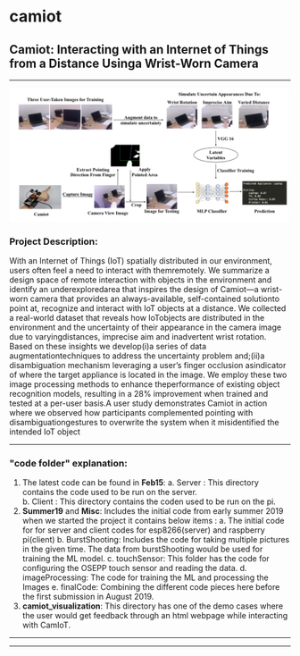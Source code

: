 # camiot

## Camiot: Interacting with an Internet of Things from a Distance Usinga Wrist-Worn Camera
***
![CamIoT overview](camIoTOverview.png)
### Project Description:

With an Internet of Things (IoT) spatially distributed in our environment, users often feel a need to interact with themremotely. We summarize a design space of remote interaction with objects in the environment and identify an underexploredarea that inspires the design of Camiot—a wrist-worn camera that provides an always-available, self-contained solutionto point at, recognize and interact with IoT objects at a distance. We collected a real-world dataset that reveals how IoTobjects are distributed in the environment and the uncertainty of their appearance in the camera image due to varyingdistances, imprecise aim and inadvertent wrist rotation. Based on these insights we develop(i)a series of data augmentationtechniques to address the uncertainty problem and;(ii)a disambiguation mechanism leveraging a user’s finger occlusion asindicator of where the target appliance is located in the image. We employ these two image processing methods to enhance theperformance of existing object recognition models, resulting in a 28% improvement when trained and tested at a per-user basis.A user study demonstrates Camiot in action where we observed how participants complemented pointing with disambiguationgestures to overwrite the system when it misidentified the intended IoT object

***

### "code folder" explanation:
1. The latest code can be found in **Feb15**:
  a. Server : This directory contains the code used to be run on the server.  
  b. Client : This directory contains the coden used to be run on the pi. 
2. **Summer19** and **Misc**: Includes the initial code from early summer 2019 when we started the project it contains below items :
  a. The initial code for for server and client codes for esp8266(server) and raspberry pi(client) 
  b. BurstShooting: Includes the code for taking multiple pictures in the given time. The data from burstShooting would be used for training the ML model.
  c. touchSensor: This folder has the code for configuring the OSEPP touch sensor and reading the data. 
  d. imageProcessing: The code for training the ML and processing the Images
  e. finalCode: Combining the different code pieces here before the first submission in August 2019. 
3. **camiot_visualization**:  This directory has one of the demo cases where the user would get feedback through an html webpage while interacting with CamIoT. 


***
---


